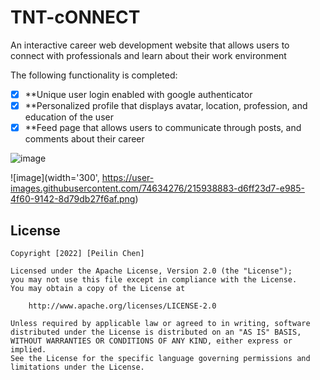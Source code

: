 # TNT-cONNECT
An interactive career web development website that allows users to connect with professionals and learn about their work environment

The following functionality is completed:

- [x] **Unique user login enabled with google authenticator
- [x] **Personalized profile that displays avatar, location, profession, and education of the user
- [x] **Feed page that allows users to communicate through posts, and comments about their career

![image](https://user-images.githubusercontent.com/74634276/215938869-be274c86-9c5f-4e39-af85-154403bb19cd.png)

![image](width='300', https://user-images.githubusercontent.com/74634276/215938883-d6ff23d7-e985-4f60-9142-8d79db27f6af.png)


## License

    Copyright [2022] [Peilin Chen]

    Licensed under the Apache License, Version 2.0 (the "License");
    you may not use this file except in compliance with the License.
    You may obtain a copy of the License at

        http://www.apache.org/licenses/LICENSE-2.0

    Unless required by applicable law or agreed to in writing, software
    distributed under the License is distributed on an "AS IS" BASIS,
    WITHOUT WARRANTIES OR CONDITIONS OF ANY KIND, either express or implied.
    See the License for the specific language governing permissions and
    limitations under the License.
